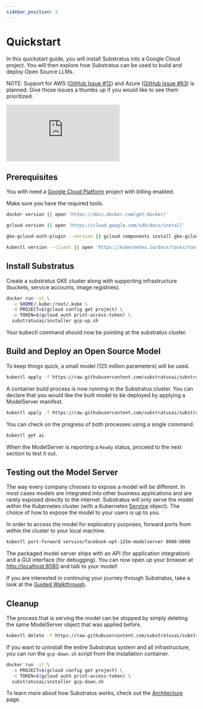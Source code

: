 ```yaml
---
sidebar_position: 2
---
```


# Quickstart

<!-- THE MARKDOWN (.md) FILE IS GENERATED FROM THE NOTEBOOK (.ipynb) FILE -->

In this quickstart guide, you will install Substratus into a Google Cloud project. You will then explore how Substratus can be used to build and deploy Open Source LLMs.

NOTE: Support for AWS ([GitHub Issue #12](https://github.com/substratusai/substratus/issues/12)) and Azure ([GitHub Issue #63](https://github.com/substratusai/substratus/issues/63)) is planned. Give those issues a thumbs up if you would like to see them prioritized.

<!-- TODO: quickstart video -->

<div class="video-container">
  <iframe class="video" src="https://www.youtube.com/embed/dQw4w9WgXcQ" title="YouTube video player" frameborder="0" allow="accelerometer; autoplay; clipboard-write; encrypted-media; gyroscope; picture-in-picture; web-share" allowfullscreen></iframe>
</div>

## Prerequisites

You with need a [Google Cloud Platform](https://console.cloud.google.com/) project with billing enabled.

Make sure you have the required tools.


```bash
docker version || open 'https://docs.docker.com/get-docker/'
```


```bash
gcloud version || open 'https://cloud.google.com/sdk/docs/install'
```


```bash
gke-gcloud-auth-plugin --version || gcloud components install gke-gcloud-auth-plugin
```


```bash
kubectl version --client || open 'https://kubernetes.io/docs/tasks/tools/#kubectl'
```

## Install Substratus

Create a substratus GKE cluster along with supporting infrastructure (buckets, service accounts, image registries).


```bash
docker run -it \
  -v $HOME/.kube:/root/.kube \
  -e PROJECT=$(gcloud config get project) \
  -e TOKEN=$(gcloud auth print-access-token) \
  substratusai/installer gcp-up.sh
```

Your kubectl command should now be pointing at the substratus cluster.

## Build and Deploy an Open Source Model

To keep things quick, a small model (125 million parameters) will be used.


```bash
kubectl apply -f https://raw.githubusercontent.com/substratusai/substratus/main/examples/facebook-opt-125m/model.yaml
```

A container build process is now running in the Substratus cluster. You can declare that you would like the built model to be deployed by applying a ModelServer manifest.


```bash
kubectl apply -f https://raw.githubusercontent.com/substratusai/substratus/main/examples/facebook-opt-125m/server.yaml
```

You can check on the progress of both processes using a single command.


```bash
kubectl get ai
```

When the ModelServer is reporting a `Ready` status, proceed to the next section to test it out.

## Testing out the Model Server

The way every company chooses to expose a model will be different. In most cases models are integrated into other business applications and are rarely exposed directly to the internet. Substratus will only serve the model within the Kubernetes cluster (with a Kubernetes [Service](https://kubernetes.io/docs/concepts/services-networking/service/) object). The choice of how to expose the model to your users is up to you.

In order to access the model for exploratory purposes, forward ports from within the cluster to your local machine.


```bash
kubectl port-forward service/facebook-opt-125m-modelserver 8080:8080
```

The packaged model server ships with an API (for application integration) and a GUI interface (for debugging). You can now open up your browser at [http://localhost:8080](http://localhost:8080) and talk to your model!

If you are interested in continuing your journey through Substratus, take a look at the [Guided Walkthrough](./category/walkthrough).

## Cleanup

The process that is serving the model can be stopped by simply deleting the same ModelServer object that was applied before.


```bash
kubectl delete -f https://raw.githubusercontent.com/substratusai/substratus/main/examples/facebook-opt-125m/server.yaml
```

If you want to uninstall the entire Substratus system and all infrastructure, you can run the `gcp-down.sh` script from the installation container.


```bash
docker run -it \
  -e PROJECT=$(gcloud config get project) \
  -e TOKEN=$(gcloud auth print-access-token) \
  substratusai/installer gcp-down.sh
```

To learn more about how Substratus works, check out the [Architecture](./architecture) page.
